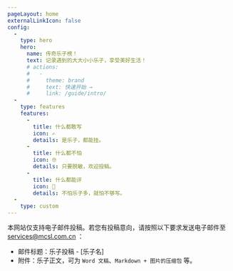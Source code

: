 ```yaml
---
pageLayout: home
externalLinkIcon: false
config:
  -
    type: hero
    hero:
      name: 传奇乐子榜！
      text: 记录遇到的大大小小乐子，享受美好生活！
      # actions:
      #   -
      #     theme: brand
      #     text: 快速开始 →
      #     link: /guide/intro/
  -
    type: features
    features:
      -
        title: 什么都敢写
        icon: ✍
        details: 是乐子，都能挂。
      -
        title: 什么都不怕
        icon: 🤓
        details: 只要脱敏，欢迎投稿。
      -
        title: 什么都能评
        icon: 🤣
        details: 不怕乐子多，就怕不够写。
  -
    type: custom
---
```

本网站仅支持电子邮件投稿。若您有投稿意向，请按照以下要求发送电子邮件至 <services@mcsl.com.cn> ：  
- 邮件标题：乐子投稿 - [乐子名]  
- 附件：乐子正文，可为 `Word 文稿`、`Markdown + 图片的压缩包` 等。